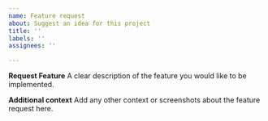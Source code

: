 ```yaml
---
name: Feature request
about: Suggest an idea for this project
title: ''
labels: ''
assignees: ''

---
```


**Request Feature**
A clear description of the feature you would like to be implemented.

**Additional context**
Add any other context or screenshots about the feature request here.
